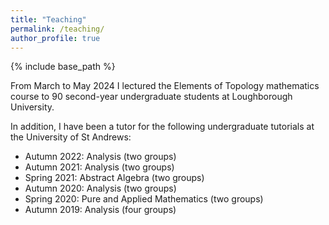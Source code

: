 ```yaml
---
title: "Teaching"
permalink: /teaching/
author_profile: true
---
```

{% include base_path %}


From March to May 2024 I lectured the Elements of Topology mathematics course to 90 second-year undergraduate students at Loughborough University.  

In addition, I have been a tutor for the following undergraduate tutorials at the University of St Andrews: 

- Autumn 2022: Analysis (two groups)
- Autumn 2021: Analysis (two groups)
- Spring 2021: Abstract Algebra (two groups)
- Autumn 2020: Analysis (two groups)
- Spring 2020: Pure and Applied Mathematics (two groups)
- Autumn 2019: Analysis (four groups)


